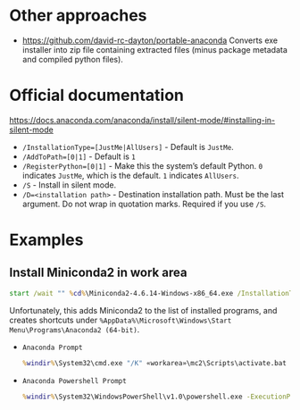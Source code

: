 # Other approaches

* https://github.com/david-rc-dayton/portable-anaconda Converts exe installer into zip file containing extracted files (minus package metadata and compiled python files).


# Official documentation

https://docs.anaconda.com/anaconda/install/silent-mode/#installing-in-silent-mode

* `/InstallationType=[JustMe|AllUsers]` - Default is `JustMe`.
* `/AddToPath=[0|1]` - Default is `1`
* `/RegisterPython=[0|1]` - Make this the system’s default Python. `0` indicates `JustMe`, which is the default. `1` indicates `AllUsers`.
* `/S` - Install in silent mode.
* `/D=<installation path>` - Destination installation path. Must be the last argument. Do not wrap in quotation marks. Required if you use `/S`.


# Examples

## Install Miniconda2 in work area

```cmd
start /wait "" %cd%\Miniconda2-4.6.14-Windows-x86_64.exe /InstallationType=JustMe /AddToPath=0 /S /D=%cd%\mc2
```

Unfortunately, this adds Miniconda2 to the list of installed programs, and creates shortcuts under `%AppData%\Microsoft\Windows\Start Menu\Programs\Anaconda2 (64-bit)`.

* `Anaconda Prompt`
    ```cmd
    %windir%\System32\cmd.exe "/K" «workarea»\mc2\Scripts\activate.bat «workarea»\mc2
    ```

* `Anaconda Powershell Prompt`
    ```cmd
    %windir%\System32\WindowsPowerShell\v1.0\powershell.exe -ExecutionPolicy ByPass -NoExit -Command "& '«workarea»\mc2\shell\condabin\conda-hook.ps1' ; conda activate '«workarea»\mc2' "
    ```
